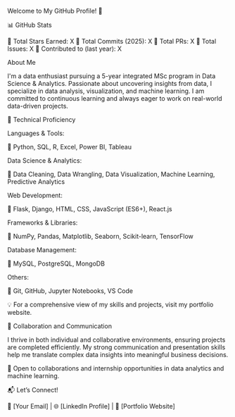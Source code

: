 Welcome to My GitHub Profile! 👋

📊 GitHub Stats

🔹 Total Stars Earned: X
🔹 Total Commits (2025): X
🔹 Total PRs: X
🔹 Total Issues: X
🔹 Contributed to (last year): X

About Me

I'm a data enthusiast pursuing a 5-year integrated MSc program in Data Science & Analytics. Passionate about uncovering insights from data, I specialize in data analysis, visualization, and machine learning. I am committed to continuous learning and always eager to work on real-world data-driven projects.

🔹 Technical Proficiency

Languages & Tools:

📌 Python, SQL, R, Excel, Power BI, Tableau

Data Science & Analytics:

📌 Data Cleaning, Data Wrangling, Data Visualization, Machine Learning, Predictive Analytics

Web Development:

📌 Flask, Django, HTML, CSS, JavaScript (ES6+), React.js

Frameworks & Libraries:
  
📌 NumPy, Pandas, Matplotlib, Seaborn, Scikit-learn, TensorFlow

Database Management:

📌 MySQL, PostgreSQL, MongoDB

Others:

📌 Git, GitHub, Jupyter Notebooks, VS Code


💡 For a comprehensive view of my skills and projects, visit my portfolio website.

🤝 Collaboration and Communication

I thrive in both individual and collaborative environments, ensuring projects are completed efficiently. My strong communication and presentation skills help me translate complex data insights into meaningful business decisions.

📌 Open to collaborations and internship opportunities in data analytics and machine learning.

📬 Let’s Connect!

📧 [Your Email] | 🌐 [LinkedIn Profile] | 🚀 [Portfolio Website]

